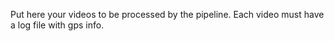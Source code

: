 Put here your videos to be processed by the pipeline.
Each video must have a log file with gps info.